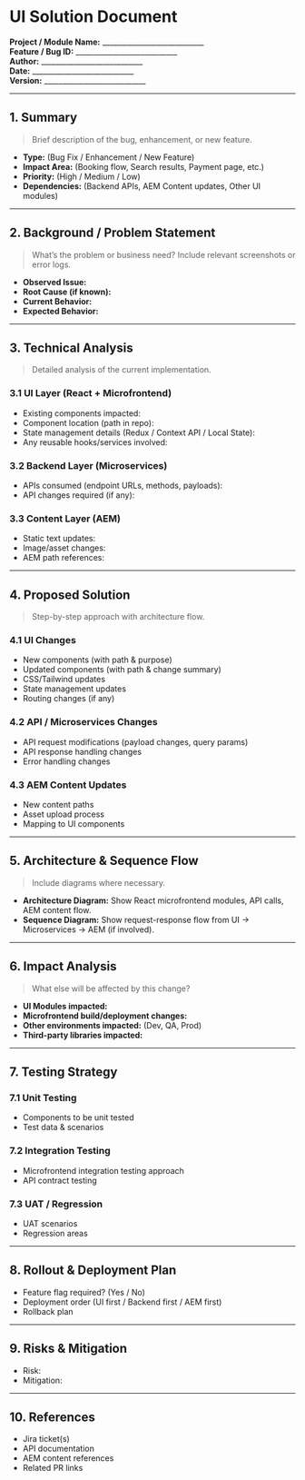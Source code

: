 # UI Solution Document

**Project / Module Name:** ____________________________  
**Feature / Bug ID:** ____________________________  
**Author:** ____________________________  
**Date:** ____________________________  
**Version:** ____________________________  

---

## 1. Summary
> Brief description of the bug, enhancement, or new feature.

- **Type:** (Bug Fix / Enhancement / New Feature)  
- **Impact Area:** (Booking flow, Search results, Payment page, etc.)  
- **Priority:** (High / Medium / Low)  
- **Dependencies:** (Backend APIs, AEM Content updates, Other UI modules)  

---

## 2. Background / Problem Statement
> What’s the problem or business need? Include relevant screenshots or error logs.

- **Observed Issue:**  
- **Root Cause (if known):**  
- **Current Behavior:**  
- **Expected Behavior:**  

---

## 3. Technical Analysis
> Detailed analysis of the current implementation.

### 3.1 UI Layer (React + Microfrontend)
- Existing components impacted:  
- Component location (path in repo):  
- State management details (Redux / Context API / Local State):  
- Any reusable hooks/services involved:  

### 3.2 Backend Layer (Microservices)
- APIs consumed (endpoint URLs, methods, payloads):  
- API changes required (if any):  

### 3.3 Content Layer (AEM)
- Static text updates:  
- Image/asset changes:  
- AEM path references:  

---

## 4. Proposed Solution
> Step-by-step approach with architecture flow.

### 4.1 UI Changes
- New components (with path & purpose)  
- Updated components (with path & change summary)  
- CSS/Tailwind updates  
- State management updates  
- Routing changes (if any)  

### 4.2 API / Microservices Changes
- API request modifications (payload changes, query params)  
- API response handling changes  
- Error handling changes  

### 4.3 AEM Content Updates
- New content paths  
- Asset upload process  
- Mapping to UI components  

---

## 5. Architecture & Sequence Flow
> Include diagrams where necessary.

- **Architecture Diagram:** Show React microfrontend modules, API calls, AEM content flow.  
- **Sequence Diagram:** Show request-response flow from UI → Microservices → AEM (if involved).  

---

## 6. Impact Analysis
> What else will be affected by this change?

- **UI Modules impacted:**  
- **Microfrontend build/deployment changes:**  
- **Other environments impacted:** (Dev, QA, Prod)  
- **Third-party libraries impacted:**  

---

## 7. Testing Strategy

### 7.1 Unit Testing
- Components to be unit tested  
- Test data & scenarios  

### 7.2 Integration Testing
- Microfrontend integration testing approach  
- API contract testing  

### 7.3 UAT / Regression
- UAT scenarios  
- Regression areas  

---

## 8. Rollout & Deployment Plan
- Feature flag required? (Yes / No)  
- Deployment order (UI first / Backend first / AEM first)  
- Rollback plan  

---

## 9. Risks & Mitigation
- Risk:  
- Mitigation:  

---

## 10. References
- Jira ticket(s)  
- API documentation  
- AEM content references  
- Related PR links  
